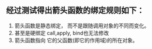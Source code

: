 ## 经过测试得出箭头函数的绑定规则如下：

1. 箭头函数是静态绑定， 而不是跟随调用对象的不同而变化。
2. 甚至是硬绑定 call,apply, bind也无法修改
3. 箭头函数指向 它的父函数(即它的作用域)的所在对象。

